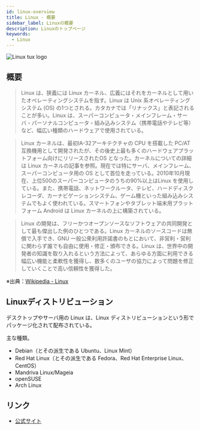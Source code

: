 ```yaml
---
id: linux-overview
title: Linux - 概要
sidebar_label: Linuxの概要
description: Linuxのトップページ
keywords:
  - Linux
---
```


![Linux tux logo](/img/logo-icons/linux-tux.svg)

## 概要
> Linux は、狭義には Linux カーネル、広義にはそれをカーネルとして用いたオペレーティングシステムを指す。Linux は Unix 系オペレーティングシステム (OS) の1つとされる。カタカナでは「リナックス」と表記されることが多い。Linux は、スーパーコンピュータ・メインフレーム・サーバ・パーソナルコンピュータ・組み込みシステム（携帯電話やテレビ等）など、幅広い種類のハードウェアで使用されている。

> Linux カーネルは、最初IA-32アーキテクチャの CPU を搭載した PC/AT 互換機用として開発されたが、その後史上最も多くのハードウェアプラットフォーム向けにリリースされたOS となった。カーネルについての詳細は Linux カーネルの記事を参照。現在では特にサーバ、メインフレーム、スーパーコンピュータ用の OS として首位を走っている。2010年10月現在、上位500のスーパーコンピュータのうちの90%以上はLinux を使用している。また、携帯電話、ネットワークルータ、テレビ、ハードディスクレコーダ、カーナビゲーションシステム、ゲーム機といった組み込みシステムでもよく使われている。スマートフォンやタブレット端末用プラットフォーム Android は Linux カーネルの上に構築されている。

> Linux の開発は、フリーかつオープンソースなソフトウェアの共同開発として最も傑出した例のひとつである。Linux カーネルのソースコードは無償で入手でき、GNU 一般公衆利用許諾書のもとにおいて、非営利・営利に関わらず誰でも自由に使用・修正・頒布できる。Linux は、世界中の開発者の知識を取り入れるという方法によって、あらゆる方面に利用できる幅広い機能と柔軟性を獲得し、数多くのユーザの協力によって問題を修正していくことで高い信頼性を獲得した。

※出典：[Wikipedia - Linux](https://ja.wikipedia.org/wiki/Linux)

## Linuxディストリビューション
デスクトップやサーバ用の Linux は、Linux ディストリビューションという形でパッケージ化されて配布されている。

主な種類。
- Debian（とその派生である Ubuntu、Linux Mint）
- Red Hat Linux（とその派生である Fedora、Red Hat Enterprise Linux、CentOS）
- Mandriva Linux/Mageia
- openSUSE
- Arch Linux

## リンク
- [公式サイト](https://www.linux.org/)
